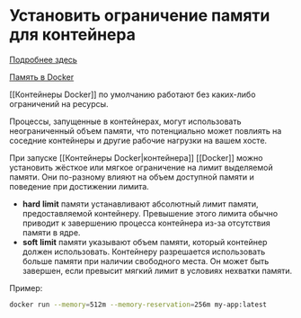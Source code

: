 # Установить ограничение памяти для контейнера

[Подробнее здесь](https://itisgood.ru/2022/08/31/kak-ustanovit-ogranichenie-pamjati-dlja-kontejnerov-docker/)

[Память в Docker](https://docs.docker.com/config/containers/resource_constraints/)

[[Контейнеры Docker]] по умолчанию работают без каких-либо ограничений на ресурсы.

Процессы, запущенные в контейнерах, могут использовать неограниченный объем памяти, что потенциально может повлиять на соседние контейнеры и другие рабочие нагрузки на вашем хосте.

При запуске [[Контейнеры Docker|контейнера]] [[Docker]] можно установить жёсткое или мягкое ограничение на лимит выделяемой памяти. Они по-разному влияют на объем доступной памяти и поведение при достижении лимита.

-   **hard** **limit** памяти устанавливают абсолютный лимит памяти, предоставляемой контейнеру. Превышение этого лимита обычно приводит к завершению процесса контейнера из-за отсутствия памяти в ядре.
-   **soft** **limit** памяти указывают объем памяти, который контейнер должен использовать. Контейнеру разрешается использовать больше памяти при наличии свободного места. Он может быть завершен, если превысит мягкий лимит в условиях нехватки памяти.

Пример:
```bash
docker run --memory=512m --memory-reservation=256m my-app:latest
```

